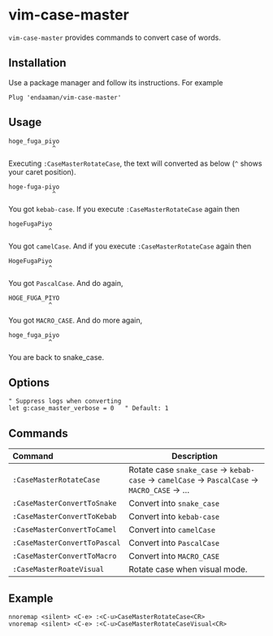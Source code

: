 # vim-case-master

`vim-case-master` provides commands to convert case of words.

## Installation

Use a package manager and follow its instructions. For example

```
Plug 'endaaman/vim-case-master'
```

## Usage

```
hoge_fuga_piyo
            ^
```

Executing `:CaseMasterRotateCase`, the text will converted as below (`^` shows your caret position).

```
hoge-fuga-piyo
            ^
```

You got `kebab-case`. If you execute `:CaseMasterRotateCase` again then

```
hogeFugaPiyo
           ^
```

You got `camelCase`. And if you execute `:CaseMasterRotateCase` again then

```
HogeFugaPiyo
           ^
```

You got `PascalCase`. And do again,

```
HOGE_FUGA_PIYO
           ^
```

You got `MACRO_CASE`. And do more again,

```
hoge_fuga_piyo
           ^
```

You are back to snake_case.


## Options

```vim
" Suppress logs when converting
let g:case_master_verbose = 0   " Default: 1
```

## Commands

| Command | Description |
|:---|---|
| `:CaseMasterRotateCase` | Rotate case `snake_case` → `kebab-case` → `camelCase` → `PascalCase` → `MACRO_CASE` → … |
| `:CaseMasterConvertToSnake` | Convert into `snake_case` |
| `:CaseMasterConvertToKebab` | Convert into `kebab-case` |
| `:CaseMasterConvertToCamel` | Convert into `camelCase` |
| `:CaseMasterConvertToPascal` | Convert into `PascalCase` |
| `:CaseMasterConvertToMacro` | Convert into `MACRO_CASE` |
| `:CaseMasterRoateVisual` | Rotate case when visual mode. |

## Example

```vim
nnoremap <silent> <C-e> :<C-u>CaseMasterRotateCase<CR>
vnoremap <silent> <C-e> :<C-u>CaseMasterRotateCaseVisual<CR>
```
